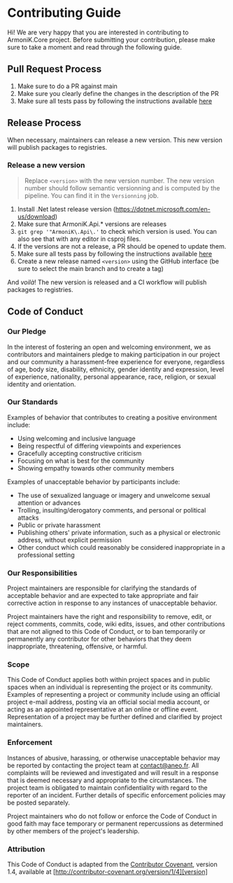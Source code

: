 # Contributing Guide

Hi! We are very happy that you are interested in contributing to ArmoniK.Core project. Before submitting your contribution, please make sure to take a moment and read through the following guide.

## Pull Request Process

1. Make sure to do a PR against main
2. Make sure you clearly define the changes in the description of the PR
3. Make sure all tests pass by following the instructions available [here](.docs/content/0.installation/3.execute-tests.md)

## Release Process

When necessary, maintainers can release a new version. This new version will publish packages to registries.

### Release a new version

> Replace `<version>` with the new version number. The new version number should follow semantic versionning and is computed by the pipeline. You can find it in the `Versionning` job.

1. Install .Net latest release version (https://dotnet.microsoft.com/en-us/download)
2. Make sure that ArmoniK.Api.* versions are releases
  1. `git grep '"ArmoniK\.Api\.'` to check which version is used. You can also see that with any editor in csproj files.
  2. If the versions are not a release, a PR should be opened to update them.
3. Make sure all tests pass by following the instructions available [here](.docs/content/0.installation/3.execute-tests.md)
4. Create a new release named `<version>` using the GitHub interface (be sure to select the main branch and to create a tag)

And _voilà_! The new version is released and a CI workflow will publish packages to registries.

## Code of Conduct

### Our Pledge

In the interest of fostering an open and welcoming environment, we as
contributors and maintainers pledge to making participation in our project and
our community a harassment-free experience for everyone, regardless of age, body
size, disability, ethnicity, gender identity and expression, level of experience,
nationality, personal appearance, race, religion, or sexual identity and
orientation.

### Our Standards

Examples of behavior that contributes to creating a positive environment
include:

- Using welcoming and inclusive language
- Being respectful of differing viewpoints and experiences
- Gracefully accepting constructive criticism
- Focusing on what is best for the community
- Showing empathy towards other community members

Examples of unacceptable behavior by participants include:

- The use of sexualized language or imagery and unwelcome sexual attention or
  advances
- Trolling, insulting/derogatory comments, and personal or political attacks
- Public or private harassment
- Publishing others' private information, such as a physical or electronic
  address, without explicit permission
- Other conduct which could reasonably be considered inappropriate in a
  professional setting

### Our Responsibilities

Project maintainers are responsible for clarifying the standards of acceptable
behavior and are expected to take appropriate and fair corrective action in
response to any instances of unacceptable behavior.

Project maintainers have the right and responsibility to remove, edit, or
reject comments, commits, code, wiki edits, issues, and other contributions
that are not aligned to this Code of Conduct, or to ban temporarily or
permanently any contributor for other behaviors that they deem inappropriate,
threatening, offensive, or harmful.

### Scope

This Code of Conduct applies both within project spaces and in public spaces
when an individual is representing the project or its community. Examples of
representing a project or community include using an official project e-mail
address, posting via an official social media account, or acting as an appointed
representative at an online or offline event. Representation of a project may be
further defined and clarified by project maintainers.

### Enforcement

Instances of abusive, harassing, or otherwise unacceptable behavior may be
reported by contacting the project team at [contact@aneo.fr](mailto:contact@aneo.fr). All
complaints will be reviewed and investigated and will result in a response that
is deemed necessary and appropriate to the circumstances. The project team is
obligated to maintain confidentiality with regard to the reporter of an incident.
Further details of specific enforcement policies may be posted separately.

Project maintainers who do not follow or enforce the Code of Conduct in good
faith may face temporary or permanent repercussions as determined by other
members of the project's leadership.

### Attribution

This Code of Conduct is adapted from the [Contributor Covenant][homepage], version 1.4,
available at [http://contributor-covenant.org/version/1/4][version]

[homepage]: http://contributor-covenant.org
[version]: http://contributor-covenant.org/version/1/4/
